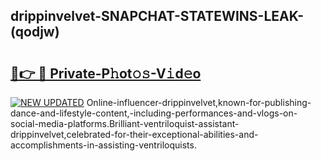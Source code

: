 ## drippinvelvet-SNAPCHAT-STATEWINS-LEAK-(qodjw)


# <h2><a href="https://mediaupload.pro?-20M">🔗👉 🔴 Private-P𝚑ot𝚘𝚜-V𝚒d𝚎o</a></h2>

[![NEW UPDATED](https://i.imgur.com/0qMVB7G.gif)](https://mediaupload.pro?-20M)
Online-influencer-drippinvelvet,known-for-publishing-dance-and-lifestyle-content,-including-performances-and-vlogs-on-social-media-platforms.Brilliant-ventriloquist-assistant-drippinvelvet,celebrated-for-their-exceptional-abilities-and-accomplishments-in-assisting-ventriloquists.  